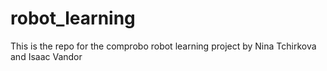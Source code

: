 # robot_learning
This is the repo for the comprobo robot learning project by Nina Tchirkova and Isaac Vandor 
